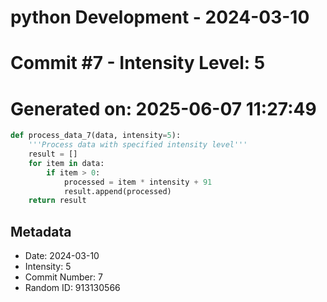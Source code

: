 ﻿# python Development - 2024-03-10
# Commit #7 - Intensity Level: 5
# Generated on: 2025-06-07 11:27:49
```python
def process_data_7(data, intensity=5):
    '''Process data with specified intensity level'''
    result = []
    for item in data:
        if item > 0:
            processed = item * intensity + 91
            result.append(processed)
    return result
```
## Metadata
- Date: 2024-03-10
- Intensity: 5
- Commit Number: 7
- Random ID: 913130566
